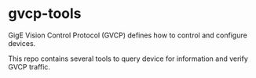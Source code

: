 # gvcp-tools
GigE Vision Control Protocol (GVCP) defines how to control and configure devices.

This repo contains several tools to query device for information and verify GVCP traffic.

